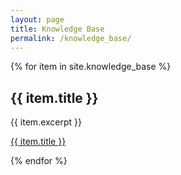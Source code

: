 ```yaml
---
layout: page
title: Knowledge Base
permalink: /knowledge_base/
---
```

{% for item in site.knowledge_base %}
  <h2>{{ item.title }}</h2>
  <p>{{ item.excerpt }}</p>
  <p><a href="{{ item.url }}">{{ item.title }}</a></p>
{% endfor %}


